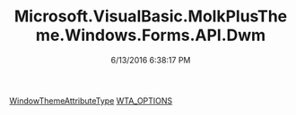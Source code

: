 ﻿---
title: Microsoft.VisualBasic.MolkPlusTheme.Windows.Forms.API.Dwm
date: 6/13/2016 6:38:17 PM
---

[WindowThemeAttributeType](T-Microsoft.VisualBasic.MolkPlusTheme.Windows.Forms.API.Dwm.WindowThemeAttributeType.html)
[WTA_OPTIONS](T-Microsoft.VisualBasic.MolkPlusTheme.Windows.Forms.API.Dwm.WTA_OPTIONS.html)

